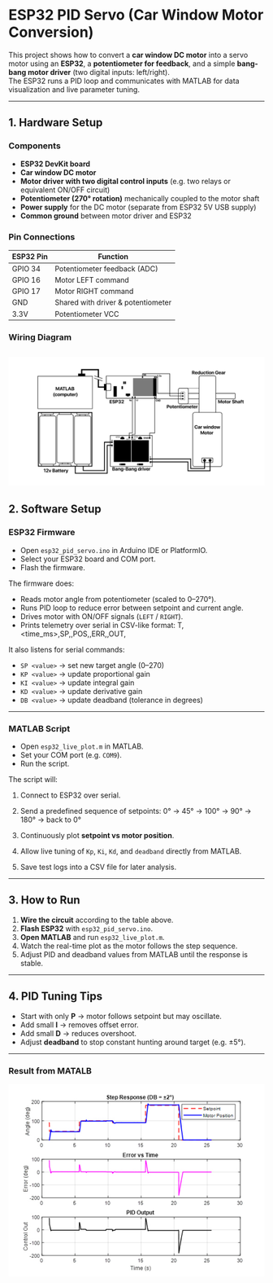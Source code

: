 # ESP32 PID Servo (Car Window Motor Conversion)

This project shows how to convert a **car window DC motor** into a servo motor using an **ESP32**, a **potentiometer for feedback**, and a simple **bang-bang motor driver** (two digital inputs: left/right).  
The ESP32 runs a PID loop and communicates with MATLAB for data visualization and live parameter tuning.

---

## 1. Hardware Setup

### Components
- **ESP32 DevKit board**
- **Car window DC motor**
- **Motor driver with two digital control inputs** (e.g. two relays or equivalent ON/OFF circuit)
- **Potentiometer (270° rotation)** mechanically coupled to the motor shaft
- **Power supply** for the DC motor (separate from ESP32 5V USB supply)
- **Common ground** between motor driver and ESP32

### Pin Connections
| ESP32 Pin | Function                  |
|-----------|---------------------------|
| GPIO 34   | Potentiometer feedback (ADC) |
| GPIO 16   | Motor LEFT command        |
| GPIO 17   | Motor RIGHT command       |
| GND       | Shared with driver & potentiometer |
| 3.3V      | Potentiometer VCC         |



### Wiring Diagram
![WIRING DIAGRAM](images/digram.jpg)
---

## 2. Software Setup

### ESP32 Firmware
- Open `esp32_pid_servo.ino` in Arduino IDE or PlatformIO.
- Select your ESP32 board and COM port.
- Flash the firmware.

The firmware does:
- Reads motor angle from potentiometer (scaled to 0–270°).
- Runs PID loop to reduce error between setpoint and current angle.
- Drives motor with ON/OFF signals (`LEFT` / `RIGHT`).
- Prints telemetry over serial in CSV-like format:
T,<time_ms>,SP,<setpoint>,POS,<position>,ERR,<error>,OUT,<output>


It also listens for serial commands:
- `SP <value>` → set new target angle (0–270)
- `KP <value>` → update proportional gain
- `KI <value>` → update integral gain
- `KD <value>` → update derivative gain
- `DB <value>` → update deadband (tolerance in degrees)

---

### MATLAB Script
- Open `esp32_live_plot.m` in MATLAB.
- Set your COM port (e.g. `COM9`).
- Run the script.

The script will:
1. Connect to ESP32 over serial.
2. Send a predefined sequence of setpoints:
0° → 45° → 100° → 90° → 180° → back to 0°

3. Continuously plot **setpoint vs motor position**.
4. Allow live tuning of `Kp`, `Ki`, `Kd`, and `deadband` directly from MATLAB.
5. Save test logs into a CSV file for later analysis.

---

## 3. How to Run

1. **Wire the circuit** according to the table above.  
2. **Flash ESP32** with `esp32_pid_servo.ino`.  
3. **Open MATLAB** and run `esp32_live_plot.m`. 
4. Watch the real-time plot as the motor follows the step sequence.  
5. Adjust PID and deadband values from MATLAB until the response is stable.  

---

## 4. PID Tuning Tips

- Start with only **P** → motor follows setpoint but may oscillate.  
- Add small **I** → removes offset error.  
- Add small **D** → reduces overshoot.  
- Adjust **deadband** to stop constant hunting around target (e.g. ±5°).  

---
### Result from MATALB
![Result Graphs](images/Graphs.jpg)
